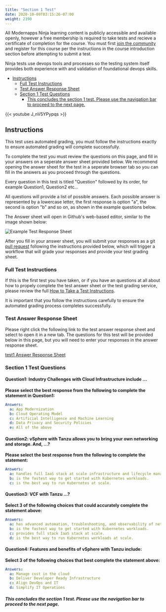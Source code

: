 ```yaml
---
title: "Section 1 Test"
date: 2020-10-09T03:15:26-07:00
weight: 2190
---
```


All Modernapps Ninja learning content is publicly accessible and available openly, however a free membership is required to take tests and recieve a certificate of completion for the course. You must first [join the community](https://modernapps.ninja/about/membership/) and register for this course per the instructions in the course introduction section before attempting to submit a test.

Ninja tests use devops tools and processes so the testing system itself provides both experience with and validation of foundational devops skills. 

- [Instructions](#instructions)
  - [Full Test Instructions](#full-test-instructions)
  - [Test Answer Response Sheet](#test-answer-response-sheet)
  - [Section 1 Test Questions](#section-1-test-questions)
      - [This concludes the section 1 test. Please use the navigation bar to proceed to the next page.](#this-concludes-the-section-1-test-please-use-the-navigation-bar-to-proceed-to-the-next-page)

{{< youtube J_nV5YPypqs >}}

## Instructions

This test uses automated grading, you must follow the instructions exactly to ensure automated grading will complete successfully.  

To complete the test you must review the questions on this page, and fill in your answers on a seperate answer sheet provided below. We recommend opening the answer sheet for the test in a seperate browser tab so you can fill in the answers as you proceed through the questions. 

Every question in this test is titled "Question" followed by its order, for example Question1, Question2 etc...

All questions will provide a list of possible answers. Each possible answer is represented by a lowercase letter, the first response is option "a", the second is option "b" and so on, as shown in the example questions below. 

The Answer sheet will open in Github's web-based editor, similar to the image shown below:

![Example Test Response Sheet](/vspheretanzu101_vt7301/admin/assets/images/blank_test_screen_example.png)  

After you fill in your answer sheet, you will submit  your responses as a git [pull request](https://docs.github.com/en/github/collaborating-with-issues-and-pull-requests/about-pull-requests) following the instructions provided below, which will trigger a workflow that will grade your responses and provide your test grading sheet. 

### Full Test Instructions

If this is the first test you have taken, or if you have an questions at all about how to propely complete the test answer sheet or the test grading service, please review the full [How to Take a Test Instructions](https://modernapps.ninja/course_repo_template_ct8279/docs/reference/testinstructions/).  

It is important that you follow the instructions carefully to ensure the automated grading process completes successfully.

### Test Answer Response Sheet

Please right click the following link to the test answer response sheet and select to open it in a new tab. The questions for this test will be provided below in this page, but you will need to enter your responses in the answer response sheet. 

[test1 Answer Response Sheet](https://github.com/modernappsninja/vspheretanzu101_vt7301/edit/main/static/admin/userdata/tests/test1.yml)  

### Section 1 Test Questions

#### **Question1:** Industry Challenges with Cloud Infrastructure include ... <!-- omit in toc -->

**Please select the best response from the following to complete the statement in Question1:**

```yml
Answers:
  a: App Modernization
  b: Cloud Operating Model 
  c: Artificial Intelligence and Machine Learning 
  d: Data Privacy and Security Policies 
  e: All of the above
```

#### **Question2:** vSphere with Tanzu allows you to bring your own networking and storage. And, ...?  <!-- omit in toc -->

**Please select the best response from the following to complete the statement:**

```yml
Answers:
  a: handles full IaaS stack at scale infrastructure and lifecycle management.
  b: is the fastest way to get started with Kubernetes workloads.
  c: is the best way to run Kubernetes at scale.
```

#### **Question3:** VCF with Tanzu ...? <!-- omit in toc -->

**Select 3 of the following choices that could accurately complete the statement above:**

```yml
Answers:
  a: has advanced automation, troubleshooting, and observability of networking storage, and integrated L4 and L7 load balancing.
  b: is the fastest way to get started with Kubernetes workloads.
  c: provides full stack IaaS stack at scale.
  d: is the best way to run Kubernetes workloads at scale.
```

#### **Question4:** Features and benefits of vSphere with Tanzu include: <!-- omit in toc -->

**Select 3 of the following choices that best complete the statement above:**

```yml
Answers:
  a: Manage cost in the cloud
  b: Deliver Developer Ready Infrastructure
  c: Align DevOps and IT
  d: Simplify IT Operations
```

##### This concludes the section 1 test. Please use the navigation bar to proceed to the next page.
